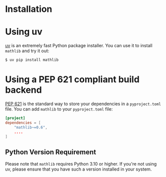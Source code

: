 # Installation

# Using uv

[uv] is an extremely fast Python package installer.
You can use it to install `mathlib` and try it out:

```console
$ uv pip install mathlib
```

# Using a PEP 621 compliant build backend

[PEP 621] is the standard way to store your dependencies in a `pyproject.toml` file.
You can add `mathlib` to your `pyproject.toml` file:

```toml
[project]
dependencies = [
    "mathlib~=0.6",
    ....
]
```

## Python Version Requirement

Please note that `mathlib` requires Python 3.10 or higher. If you're not using uv,
please ensure that you have such a version installed in your system.

[uv]: https://github.com/astral-sh/uv
[PEP 621]: https://peps.python.org/pep-0621/
